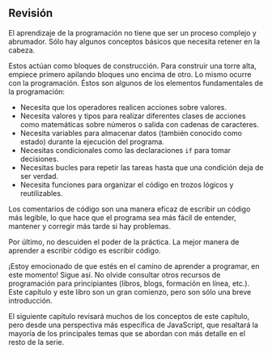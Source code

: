## Revisión

El aprendizaje de la programación no tiene que ser un proceso complejo y abrumador. Sólo hay algunos conceptos básicos que necesita retener en la cabeza.

Estos actúan como bloques de construcción. Para construir una torre alta, empiece primero apilando bloques uno encima de otro. Lo mismo ocurre con la programación. Éstos son algunos de los elementos fundamentales de la programación:

* Necesita que los operadores realicen acciones sobre valores.
* Necesita valores y tipos para realizar diferentes clases de acciones como matemáticas sobre números o salida con cadenas de caracteres.
* Necesita variables para almacenar datos \(también conocido como estado\) durante la ejecución del programa.
* Necesitas condicionales como las declaraciones `if` para tomar decisiones.
* Necesitas bucles para repetir las tareas hasta que una condición deja de ser verdad.
* Necesita funciones para organizar el código en trozos lógicos y reutilizables.

Los comentarios de código son una manera eficaz de escribir un código más legible, lo que hace que el programa sea más fácil de entender, mantener y corregir más tarde si hay problemas.

Por último, no descuiden el poder de la práctica. La mejor manera de aprender a escribir código es escribir código.

¡Estoy emocionado de que estés en el camino de aprender a programar, en este momento! Sigue así. No olvide consultar otros recursos de programación para principiantes \(libros, blogs, formación en línea, etc.\). Este capítulo y este libro son un gran comienzo, pero son sólo una breve introducción.

El siguiente capítulo revisará muchos de los conceptos de este capítulo, pero desde una perspectiva más específica de JavaScript, que resaltará la mayoría de los principales temas que se abordan con más detalle en el resto de la serie.
